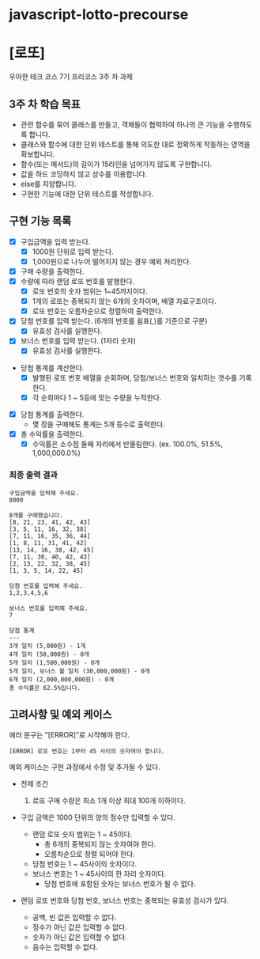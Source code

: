 # javascript-lotto-precourse

# [로또]

우아한 테크 코스 7기 프리코스 3주 차 과제

## 3주 차 학습 목표

- 관련 함수를 묶어 클래스를 만들고, 객체들이 협력하여 하나의 큰 기능을 수행하도록 합니다.
- 클래스와 함수에 대한 단위 테스트를 통해 의도한 대로 정확하게 작동하는 영역을 확보합니다.
- 함수(또는 메서드)의 길이가 15라인을 넘어가지 않도록 구현합니다.
- 값을 하드 코딩하지 않고 상수를 이용합니다.
- else를 지양합니다.
- 구현한 기능에 대한 단위 테스트를 작성합니다.

## 구현 기능 목록

- [x] 구입금액을 입력 받는다.
  - [x] 1000원 단위로 입력 받는다.
  - [x] 1,000원으로 나누어 떨어지지 않는 경우 예외 처리한다.
- [x] 구매 수량을 출력한다.
- [x] 수량에 따라 랜덤 로또 번호를 발행한다.
  - [x] 로또 번호의 숫자 범위는 1~45까지이다.
  - [x] 1개의 로또는 중복되지 않는 6개의 숫자이며, 배열 자료구조이다.
  - [x] 로또 번호는 오름차순으로 정렬하여 출력한다.
- [x] 당첨 번호를 입력 받는다. (6개의 번호를 쉼표(,)를 기준으로 구분)
  - [x] 유효성 검사를 실행한다.
- [x] 보너스 번호를 입력 받는다. (1자리 숫자)
  - [x] 유효성 검사를 실행한다.
- 당첨 통계를 계산한다.
  - [x] 발행된 로또 번호 배열을 순회하며, 당첨/보너스 번호와 일치하는 갯수를 기록한다.
  - [x] 각 순회마다 1 ~ 5등에 맞는 수량을 누적한다.
- [x] 당첨 통계를 출력한다.
  - 몇 장을 구매해도 통계는 5개 등수로 출력한다.
- [x] 총 수익률을 출력한다.
  - [x] 수익률은 소수점 둘째 자리에서 반올림한다. (ex. 100.0%, 51.5%, 1,000,000.0%)

### 최종 출력 결과

```
구입금액을 입력해 주세요.
8000

8개를 구매했습니다.
[8, 21, 23, 41, 42, 43]
[3, 5, 11, 16, 32, 38]
[7, 11, 16, 35, 36, 44]
[1, 8, 11, 31, 41, 42]
[13, 14, 16, 38, 42, 45]
[7, 11, 30, 40, 42, 43]
[2, 13, 22, 32, 38, 45]
[1, 3, 5, 14, 22, 45]

당첨 번호를 입력해 주세요.
1,2,3,4,5,6

보너스 번호를 입력해 주세요.
7

당첨 통계
---
3개 일치 (5,000원) - 1개
4개 일치 (50,000원) - 0개
5개 일치 (1,500,000원) - 0개
5개 일치, 보너스 볼 일치 (30,000,000원) - 0개
6개 일치 (2,000,000,000원) - 0개
총 수익률은 62.5%입니다.
```

## 고려사항 및 예외 케이스

에러 문구는 "[ERROR]"로 시작해야 한다.

```
[ERROR] 로또 번호는 1부터 45 사이의 숫자여야 합니다.
```

예외 케이스는 구현 과정에서 수정 및 추가될 수 있다.

- 전제 조건

  1. 로또 구매 수량은 최소 1개 이상 최대 100개 이하이다.

- 구입 금액은 1000 단위의 양의 정수만 입력할 수 있다.
  - 랜덤 로또 숫자 범위는 1 ~ 45이다.
    - 총 6개의 중복되지 않는 숫자여야 한다.
    - 오름차순으로 정렬 되어야 한다.
  - 당첨 번호는 1 ~ 45사이의 숫자이다.
  - 보너스 번호는 1 ~ 45사이의 한 자리 숫자이다.
    - 당첨 번호에 포함된 숫자는 보너스 번호가 될 수 없다.
- 랜덤 로또 번호와 당첨 번호, 보너스 번호는 중복되는 유효성 검사가 있다.
  - 공백, 빈 값은 입력할 수 없다.
  - 정수가 아닌 값은 입력할 수 없다.
  - 숫자가 아닌 값은 입력할 수 없다.
  - 음수는 입력할 수 없다.
